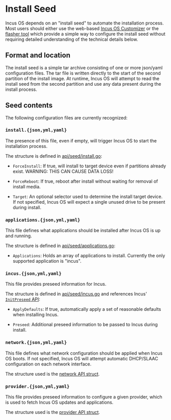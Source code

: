 # Install Seed
Incus OS depends on an "install seed" to automate the installation process. Most
users should either use the web-based [Incus OS Customizer](https://incusos-customizer.linuxcontainers.org/ui/)
or the [flasher tool](flasher-tool.md) which provide a simple way to configure
the install seed without requiring detailed understanding of the technical details
below.

## Format and location
The install seed is a simple tar archive consisting of one or more json/yaml
configuration files. The tar file is written directly to the start of the second
partition of the install image. At runtime, Incus OS will attempt to read the
install seed from the second partition and use any data present during the
install process.

## Seed contents
The following configuration files are currently recognized:

### `install.{json,yml,yaml}`
The presence of this file, even if empty, will trigger Incus OS to start the
installation process.

The structure is defined in [api/seed/install.go](https://github.com/lxc/incus-os/blob/main/incus-osd/api/seed/install.go):

  * `ForceInstall`: If true, will install to target device even if partitions
  already exist. WARNING: THIS CAN CAUSE DATA LOSS!
  
  * `ForceReboot`: If true, reboot after install without waiting for removal of
  install media.
  
  * `Target`: An optional selector used to determine the install target device.
  If not specified, Incus OS will expect a single unused drive to be present
  during install.
  
### `applications.{json,yml,yaml}`
This file defines what applications should be installed after Incus OS is up and
running.

The structure is defined in [api/seed/applications.go](https://github.com/lxc/incus-os/blob/main/incus-osd/api/seed/applications.go):

  * `Applications`: Holds an array of applications to install. Currently the
  only supported application is "incus".

### `incus.{json,yml,yaml}`
This file provides preseed information for Incus.

The structure is defined in [api/seed/incus.go](https://github.com/lxc/incus-os/blob/main/incus-osd/api/seed/incus.go)
and references Incus' [`InitPreseed` API](https://github.com/lxc/incus/blob/main/shared/api/init.go):

  * `ApplyDefaults`: If true, automatically apply a set of reasonable defaults
  when installing Incus.
  
  * `Preseed`: Additional preseed information to be passed to Incus during
  install.

### `network.{json,yml,yaml}`
This file defines what network configuration should be applied when Incus OS
boots. If not specified, Incus OS will attempt automatic DHCP/SLAAC
configuration on each network interface.

The structure used is the [network API struct](https://github.com/lxc/incus-os/blob/main/incus-osd/api/system_network.go).

### `provider.{json,yml,yaml}`
This file provides preseed information to configure a given provider, which is used
to fetch Incus OS updates and applications.

The structure used is the [provider API struct](https://github.com/lxc/incus-os/blob/main/incus-osd/api/system_provider.go).
